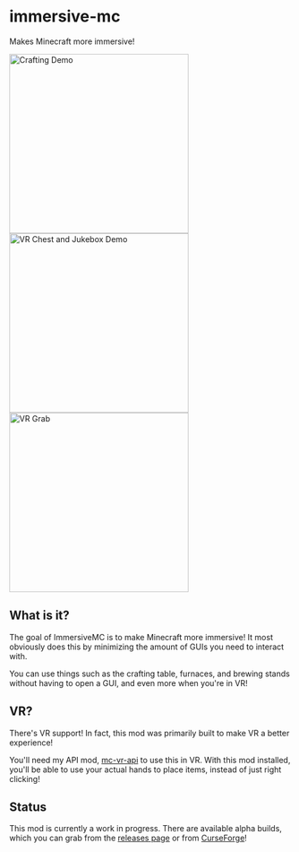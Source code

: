 # immersive-mc

Makes Minecraft more immersive!

<img alt="Crafting Demo" src="https://github.com/hammy3502/immersive-mc/raw/master/wiki/gif/ImmersiveMC%20Crafting%20Table%20NonVR.gif" width="320"/>
<img alt="VR Chest and Jukebox Demo" src="docs/ImmersiveVRChestAndJukebox.gif" width="320"/>
<img alt="VR Grab" src="docs/ImmersiveVRGrab.gif" width="320"/>

## What is it?

The goal of ImmersiveMC is to make Minecraft more immersive! It most obviously does this by minimizing the amount of GUIs you need to interact with.

You can use things such as the crafting table, furnaces, and brewing stands without having to open a GUI, and even more when you're in VR!

## VR?

There's VR support! In fact, this mod was primarily built to make VR a better experience!

You'll need my API mod, [mc-vr-api](https://www.curseforge.com/minecraft/mc-mods/mc-vr-api) to use this in VR. With this mod installed, you'll be able to use your actual hands to place items, instead of just right clicking!

## Status

This mod is currently a work in progress. There are available alpha builds, which you can grab from the [releases page](https://github.com/hammy3502/immersive-mc/releases) or from [CurseForge](https://www.curseforge.com/minecraft/mc-mods/immersivemc)!
